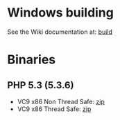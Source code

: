 # Windows building #

See the Wiki documentation at: [build](http://wiki.php.net/internals/windows/stepbystepbuild)

# Binaries #

## PHP 5.3 (5.3.6) ##
  * VC9 x86 Non Thread Safe: [zip](http://php-msgpack.googlecode.com/files/msgpack-pecl-0.5.0-php-5.3.6-nts-Win32-VC9-x86.zip)
  * VC9 x86 Thread Safe: [zip](http://php-msgpack.googlecode.com/files/msgpack-pecl-0.5.0-php-5.3.6-Win32-VC9-x86.zip)